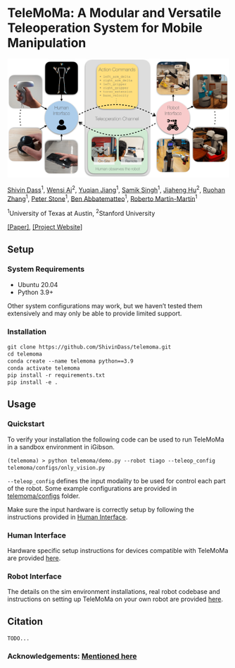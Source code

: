 # TeleMoMa: A Modular and Versatile Teleoperation System for Mobile Manipulation

<img src="assets/telemoma_architecture.png">

[Shivin Dass](https://shivindass.github.io/)<sup>1</sup>, [Wensi Ai](https://wensi-ai.github.io/)<sup>2</sup>, [Yuqian Jiang](https://yuqianjiang.us/)<sup>1</sup>, [Samik Singh]()<sup>1</sup>, [Jiaheng Hu](https://jiahenghu.github.io/)<sup>2</sup>, [Ruohan Zhang](https://ai.stanford.edu/~zharu/)<sup>1</sup>, [Peter Stone](https://www.cs.utexas.edu/~pstone/)<sup>1</sup>, [Ben Abbatematteo](https://babbatem.github.io/)<sup>1</sup>, [Roberto Martín-Martín](https://robertomartinmartin.com/)<sup>1</sup>

<sup>1</sup>University of Texas at Austin, <sup>2</sup>Stanford University

[[Paper]](), [[Project Website]]()

## Setup  
### System Requirements
- Ubuntu 20.04
- Python 3.9+

Other system configurations may work, but we haven’t tested them extensively and may only be able to provide limited support.

### Installation

```
git clone https://github.com/ShivinDass/telemoma.git
cd telemoma
conda create --name telemoma python==3.9
conda activate telemoma
pip install -r requirements.txt
pip install -e .
```

## Usage

### Quickstart
To verify your installation the following code can be used to run TeleMoMa in a sandbox environment in iGibson.
```
(telemoma) > python telemoma/demo.py --robot tiago --teleop_config telemoma/configs/only_vision.py 
```

```--teleop_config``` defines the input modality to be used for control each part of the robot. Some example configurations are provided in [telemoma/configs](telemoma/configs/) folder.

Make sure the input hardware is correctly setup by following the instructions provided in [Human Interface](telemoma/human_interface/README.md).

### Human Interface
Hardware specific setup instructions for devices compatible with TeleMoMa are provided [here](telemoma/human_interface/README.md).

### Robot Interface
The details on the sim environment installations, real robot codebase and instructions on setting up TeleMoMa on your own robot are provided [here](telemoma/robot_interface/README.md).

## Citation
```
TODO...
```
<!-- ```
@article{
    shah2023mutex,
    title=,
    author=,
    booktitle=,
    year={2024}
}
``` -->

### Acknowledgements: [Mentioned here](acknowledgements.md)